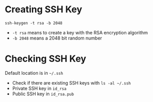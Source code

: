 # Creating SSH Key
`ssh-keygen -t rsa -b 2048`
- `-t rsa` means to create a key with the RSA encryption algorithm
- `-b 2048` means a 2048 bit random number

# Checking SSH Key
Default location is in `~/.ssh`
- Check if there are existing SSH keys with `ls -al ~/.ssh`
- Private SSH key in `id_rsa`
- Public SSH key in `id_rsa.pub`